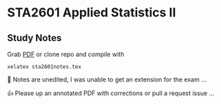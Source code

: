 STA2601 Applied Statistics II
=
Study Notes
-

Grab [PDF](https://github.com/PecuniaryFish/STA2601-Study-Notes/blob/master/ecs3704notes.pdf?raw=true "PDF") or clone repo and compile with 

    xelatex sta2601notes.tex

:runner: Notes are unedited, I  was unable to get an extension for the exam ...

:+1: Please up an annotated PDF with corrections or pull a request issue ...
